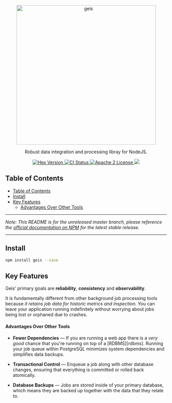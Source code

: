 <p align="center">
  <a href="https://github.com/geislabs/json">
    <img alt="geis" src="https://via.placeholder.com/1050x500" width="435">
  </a>
</p>

<p align="center">
  Robust data integration and processing libray for NodeJS.
</p>

<p align="center">
  <a href="https://www.npmjs.com/package/@geislabs/json">
    <img alt="Hex Version" src="https://img.shields.io/npm/v/@geislabs/json.svg">
  </a>
  <a href="https://github.com/geislabs/json/actions">
    <img alt="CI Status" src="https://github.com/geislabs/json/workflows/ci/badge.svg">
  </a>
  <a href="https://opensource.org/licenses/Apache-2.0">
    <img alt="Apache 2 License" src="https://img.shields.io/npm/l/geis">
  </a>
  <a href="https://codecov.io/gh/geislabs/json">
    <img src="https://codecov.io/gh/geislabs/json/branch/master/graph/badge.svg?token=CYpB9H2ah3"/>
  </a>
</p>

## Table of Contents

- [Table of Contents](#table-of-contents)
- [Install](#install)
- [Key Features](#key-features)
    - [Advantages Over Other Tools](#advantages-over-other-tools)

---

_Note: This README is for the unreleased master branch, please reference the
[official documentation on NPM][hexdoc] for the latest stable release._

[hexdoc]: https://hexdocs.pm/oban/Geis.html

---

## Install

```bash
npm install geis --save
```

## Key Features

Geis' primary goals are **reliability**, **consistency** and **observability**.

It is fundamentally different from other background job processing tools because
_it retains job data for historic metrics and inspection_. You can leave your
application running indefinitely without worrying about jobs being lost or
orphaned due to crashes.

#### Advantages Over Other Tools

- **Fewer Dependencies** — If you are running a web app there is a _very good_
  chance that you're running on top of a [RDBMS][rdbms]. Running your job queue
  within PostgreSQL minimizes system dependencies and simplifies data backups.

- **Transactional Control** — Enqueue a job along with other database changes,
  ensuring that everything is committed or rolled back atomically.

- **Database Backups** — Jobs are stored inside of your primary database, which
  means they are backed up together with the data that they relate to.
